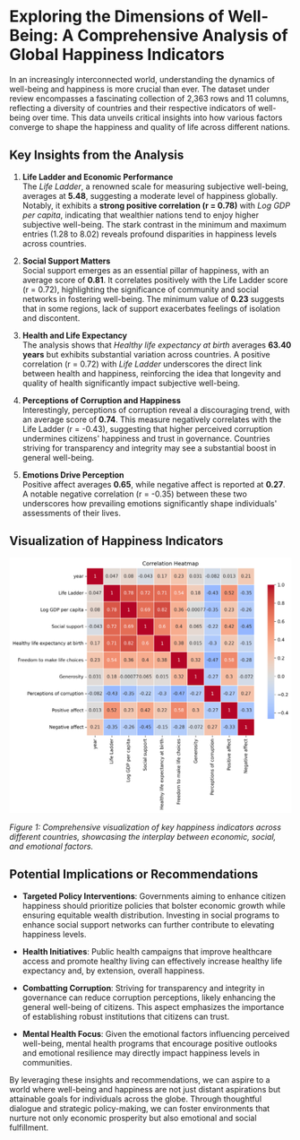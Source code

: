 # Exploring the Dimensions of Well-Being: A Comprehensive Analysis of Global Happiness Indicators

In an increasingly interconnected world, understanding the dynamics of well-being and happiness is more crucial than ever. The dataset under review encompasses a fascinating collection of 2,363 rows and 11 columns, reflecting a diversity of countries and their respective indicators of well-being over time. This data unveils critical insights into how various factors converge to shape the happiness and quality of life across different nations.

## Key Insights from the Analysis

1. **Life Ladder and Economic Performance**  
   The _Life Ladder_, a renowned scale for measuring subjective well-being, averages at **5.48**, suggesting a moderate level of happiness globally. Notably, it exhibits a **strong positive correlation (r = 0.78)** with _Log GDP per capita_, indicating that wealthier nations tend to enjoy higher subjective well-being. The stark contrast in the minimum and maximum entries (1.28 to 8.02) reveals profound disparities in happiness levels across countries.

2. **Social Support Matters**  
   Social support emerges as an essential pillar of happiness, with an average score of **0.81**. It correlates positively with the Life Ladder score (r = 0.72), highlighting the significance of community and social networks in fostering well-being. The minimum value of **0.23** suggests that in some regions, lack of support exacerbates feelings of isolation and discontent.

3. **Health and Life Expectancy**  
   The analysis shows that _Healthy life expectancy at birth_ averages **63.40 years** but exhibits substantial variation across countries. A positive correlation (r = 0.72) with _Life Ladder_ underscores the direct link between health and happiness, reinforcing the idea that longevity and quality of health significantly impact subjective well-being.

4. **Perceptions of Corruption and Happiness**  
   Interestingly, perceptions of corruption reveal a discouraging trend, with an average score of **0.74**. This measure negatively correlates with the Life Ladder (r = -0.43), suggesting that higher perceived corruption undermines citizens' happiness and trust in governance. Countries striving for transparency and integrity may see a substantial boost in general well-being.

5. **Emotions Drive Perception**  
   Positive affect averages **0.65**, while negative affect is reported at **0.27**. A notable negative correlation (r = -0.35) between these two underscores how prevailing emotions significantly shape individuals' assessments of their lives.

## Visualization of Happiness Indicators

![Global Happiness Analysis Visualization](analysis_visualization.png)

*Figure 1: Comprehensive visualization of key happiness indicators across different countries, showcasing the interplay between economic, social, and emotional factors.*

## Potential Implications or Recommendations

- **Targeted Policy Interventions**: Governments aiming to enhance citizen happiness should prioritize policies that bolster economic growth while ensuring equitable wealth distribution. Investing in social programs to enhance social support networks can further contribute to elevating happiness levels.

- **Health Initiatives**: Public health campaigns that improve healthcare access and promote healthy living can effectively increase healthy life expectancy and, by extension, overall happiness. 

- **Combatting Corruption**: Striving for transparency and integrity in governance can reduce corruption perceptions, likely enhancing the general well-being of citizens. This aspect emphasizes the importance of establishing robust institutions that citizens can trust.

- **Mental Health Focus**: Given the emotional factors influencing perceived well-being, mental health programs that encourage positive outlooks and emotional resilience may directly impact happiness levels in communities.

By leveraging these insights and recommendations, we can aspire to a world where well-being and happiness are not just distant aspirations but attainable goals for individuals across the globe. Through thoughtful dialogue and strategic policy-making, we can foster environments that nurture not only economic prosperity but also emotional and social fulfillment.
